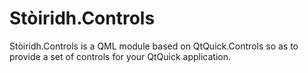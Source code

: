 # Stòiridh.Controls

Stòiridh.Controls is a QML module based on QtQuick.Controls so as to provide a set of controls for your QtQuick application.
